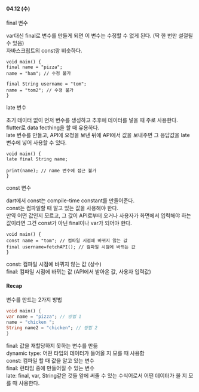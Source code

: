 #### 04.12 (수)

final 변수  

var대신 final로 변수를 만들게 되면 이 변수는 수정할 수 없게 된다. (딱 한 번만 설절될 수 있음)  
자바스크립트의 const랑 비슷하다.  

```
void main() {  
final name = "pizza";  
name = "ham"; // 수정 불가  

final String username = "tom";  
name = "tom2"; // 수정 불가  
}  
```

late 변수  

초기 데이터 없이 먼저 변수를 생성하고 추후에 데이터를 넣을 때 주로 사용한다.  
flutter로 data fecthing을 할 때 유용하다.  
late 변수를 만들고, API에 요청을 보낸 뒤에 API에서 값을 보내주면 그 응답값을 late변수에 넣어 사용할 수 있다.  

```
void main() {  
late final String name;  

print(name); // name 변수에 접근 불가  
}  
```

const 변수  

dart에서 const는 compile-time constant를 만들어준다.  
const는 컴파일할 때 알고 있는 값을 사용해야 한다.  
만약 어떤 값인지 모르고, 그 값이 API로부터 오거나 사용자가 화면에서 입력해야 하는 값이라면 그건 const가 아닌 final이나 var가 되어야 한다.  

```
void main() {  
const name = "tom"; // 컴파일 시점에 바뀌지 않는 값  
final username=fetchAPI(); // 컴파일 시점에 바뀌는 값  
}  
```

const: 컴파일 시점에 바뀌지 않는 값 (상수)  
final: 컴파일 시점에 바뀌는 값 (API에서 받아온 값, 사용자 입력값)

#### Recap

변수를 만드는 2가지 방법  

```dart
void main() {  
var name = "pizza"; // 방법 1  
name = "chicken ";  
String name2 = "chicken"; // 방법 2  
}  
```

final: 값을 재할당하지 못하는 변수를 만듦  
dynamic type: 어떤 타입의 데이터가 들어올 지 모를 때 사용함  
const: 컴파일 할 때 값을 알고 있는 변수  
final: 런타임 중에 만들어질 수 있는 변수  
late: final, var, String같은 것들 앞에 써줄 수 있는 수식어로서 어떤 데이터가 올 지 모를 때 사용한다.
